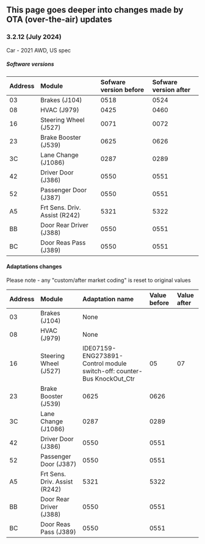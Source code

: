 ## This page goes deeper into changes made by OTA (over-the-air) updates

### 3.2.12 (July 2024)
Car - 2021 AWD, US spec

##### Software versions

| Address | Module | Sofware version before | Sofware version after
| :------------- | :------------- | :------------- | :---
| 03 | Brakes (J104) | 0518	| 0524
| 08 | HVAC (J979) | 0425	| 0460
| 16 | Steering Wheel (J527) | 0071	| 0072
| 23 | Brake Booster (J539)	| 0625 | 0626
| 3C | Lane Change (J1086) | 0287	| 0289
| 42 | Driver Door (J386)	| 0550 | 0551
| 52 | Passenger Door (J387) | 0550 | 0551
| A5 | Frt Sens. Driv. Assist (R242) | 5321 | 5322
| BB | Door Rear Driver (J388) | 0550	| 0551
| BC | Door Reas Pass (J389) | 0550 | 0551

#### Adaptations changes
Please note - any "custom/after market coding" is reset to original values

| Address | Module | Adaptation name | Value before | Value after
| :------------- | :------------- | :------------- | :------------- | :------------- 
| 03 | Brakes (J104) | None |||
| 08 | HVAC (J979) | None |||
| 16 | Steering Wheel (J527) | IDE07159-ENG273891-Control module switch-off: counter-Bus KnockOut_Ctr | 05 | 07
| 23 | Brake Booster (J539)	| 0625 | 0626
| 3C | Lane Change (J1086) | 0287	| 0289
| 42 | Driver Door (J386)	| 0550 | 0551
| 52 | Passenger Door (J387) | 0550 | 0551
| A5 | Frt Sens. Driv. Assist (R242) | 5321 | 5322
| BB | Door Rear Driver (J388) | 0550	| 0551
| BC | Door Reas Pass (J389) | 0550 | 0551
